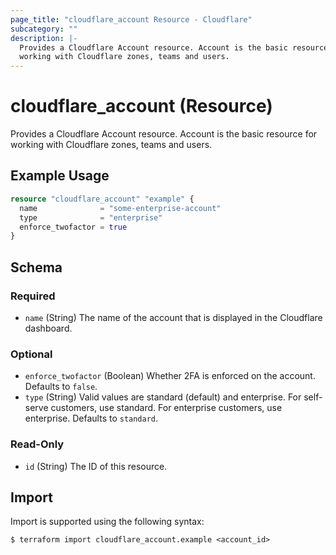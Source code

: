 ```yaml
---
page_title: "cloudflare_account Resource - Cloudflare"
subcategory: ""
description: |-
  Provides a Cloudflare Account resource. Account is the basic resource for
  working with Cloudflare zones, teams and users.
---
```


# cloudflare_account (Resource)

Provides a Cloudflare Account resource. Account is the basic resource for
working with Cloudflare zones, teams and users.

## Example Usage

```terraform
resource "cloudflare_account" "example" {
  name              = "some-enterprise-account"
  type              = "enterprise"
  enforce_twofactor = true
}
```
<!-- schema generated by tfplugindocs -->
## Schema

### Required

- `name` (String) The name of the account that is displayed in the Cloudflare dashboard.

### Optional

- `enforce_twofactor` (Boolean) Whether 2FA is enforced on the account. Defaults to `false`.
- `type` (String) Valid values are standard (default) and enterprise. For self-serve customers, use standard. For enterprise customers, use enterprise. Defaults to `standard`.

### Read-Only

- `id` (String) The ID of this resource.

## Import

Import is supported using the following syntax:
```shell
$ terraform import cloudflare_account.example <account_id>
```
